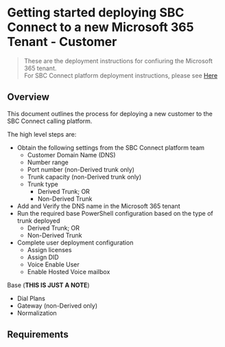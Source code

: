 # Getting started deploying SBC Connect to a new Microsoft 365 Tenant - Customer
> These are the deployment instructions for confiuring the Microsoft 365 tenant.
<br> For SBC Connect platform deployment instructions, please see [Here](getting-started-new-tenant-platform.md)

## Overview
This document outlines the process for deploying a new customer to the SBC Connect calling platform.

The high level steps are:
- Obtain the following settings from the SBC Connect platform team
  - Customer Domain Name (DNS)
  - Number range
  - Port number (non-Derived trunk only)
  - Trunk capacity (non-Derived trunk only)
  - Trunk type
    - Derived Trunk; OR
    - Non-Derived Trunk
- Add and Verify the DNS name in the Microsoft 365 tenant
- Run the required base PowerShell configuration based on the type of trunk deployed
  - Derived Trunk; OR
  - Non-Derived Trunk
- Complete user deployment configuration
  - Assign licenses
  - Assign DID
  - Voice Enable User
  - Enable Hosted Voice mailbox

Base (**THIS IS JUST A NOTE**)
- Dial Plans
- Gateway (non-Derived only)
- Normalization

## Requirements
